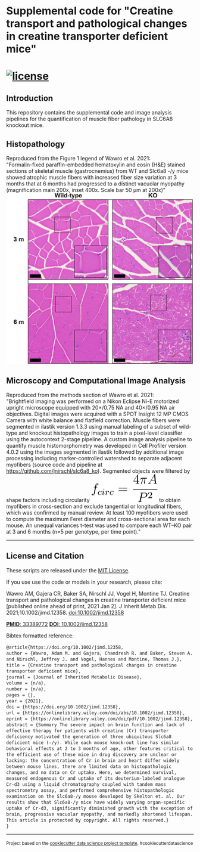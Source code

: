 # Supplemental code for "Creatine transport and pathological changes in creatine transporter deficient mice"

[![license](https://img.shields.io/github/license/jnirschl/slc6a8_ko)](./LICENSE)
==============================

## Introduction
This repository contains the supplemental code and image analysis pipelines for the quantification of muscle fiber pathology in SLC6A8 knockout mice.

## Histopathology
Reproduced from the Figure 1 legend of Wawro et al. 2021:<br>
"Formalin-fixed paraffin-embedded hematoxylin and eosin (H&E) stained sections of skeletal muscle (gastrocnemius) from WT and Slc6a8 -/y mice showed atrophic muscle fibers with increased fiber size variation at 3 months that at 6 months had progressed to a distinct vacuolar myopathy (magnification main 200x, inset 400x. Scale bar 50 μm at 200x)"
![figure1-histo](./img/figure_1_slcga8_muscle_histology.jpg)

## Microscopy and Computational Image Analysis
Reproduced from the methods section of Wawro et al. 2021:<br>
"Brightfield imaging was performed on a Nikon Eclipse Ni-E motorized upright microscope equipped with 20×/0.75 NA and 40×/0.95 NA air objectives. Digital images were acquired with a SPOT Insight 12 MP CMOS Camera with white balance and flatfield correction. Muscle fibers were segmented in ilastik version 1.3.3 using manual labeling of a subset of wild-type and knockout histopathology images to train a pixel-level classifier using the autocontext 2-stage pipeline. A custom image analysis pipeline to quantify muscle histomorphometry was developed in Cell Profiler version 4.0.2  using the images segmented in ilastik followed by additional image processing including marker-controlled watershed to separate adjacent myofibers (source code and pipeline at https://github.com/jnirschl/slc6a8_ko). Segmented objects were  filtered by shape factors including circularity ![circeqn](./img/circ_eqn-latex.svg) to obtain myofibers in cross-section and exclude tangential or longitudinal fibers, which was confirmed by manual review. At least 100 myofibers were used to compute the maximum Feret diameter and cross-sectional area for each mouse. An unequal variances t-test was used to compare each WT–KO pair at 3 and 6 months (n=5 per genotype, per time point)."


------------------
## License and Citation
These scripts are released under the [MIT License](https://opensource.org/licenses/MIT).

If you use use the code or models in your research, please cite:

Wawro AM, Gajera CR, Baker SA, Nirschl JJ, Vogel H, Montine TJ. Creatine transport and pathological changes in creatine transporter deficient mice [published online ahead of print, 2021 Jan 2]. J Inherit Metab Dis. 2021;10.1002/jimd.12358. [doi:10.1002/jimd.12358](https://doi.org/10.1002/jimd.12358)

[**PMID**: 33389772](https://pubmed.ncbi.nlm.nih.gov/33389772/)
[**DOI**: 10.1002/jimd.12358](https://doi.org/10.1002/jimd.12358)

Bibtex formatted reference:
```text
@article{https://doi.org/10.1002/jimd.12358,
author = {Wawro, Adam M. and Gajera, Chandresh R. and Baker, Steven A. and Nirschl, Jeffrey J. and Vogel, Hannes and Montine, Thomas J.},
title = {Creatine transport and pathological changes in creatine transporter deficient mice},
journal = {Journal of Inherited Metabolic Disease},
volume = {n/a},
number = {n/a},
pages = {},
year = {2021},
doi = {https://doi.org/10.1002/jimd.12358},
url = {https://onlinelibrary.wiley.com/doi/abs/10.1002/jimd.12358},
eprint = {https://onlinelibrary.wiley.com/doi/pdf/10.1002/jimd.12358},
abstract = {Summary The severe impact on brain function and lack of effective therapy for patients with creatine (Cr) transporter deficiency motivated the generation of three ubiquitous Slc6a8 deficient mice (-/y). While each mouse knock-out line has similar behavioral effects at 2 to 3 months of age, other features critical to the efficient use of these mice in drug discovery are unclear or lacking: the concentration of Cr in brain and heart differ widely between mouse lines, there are limited data on histopathologic changes, and no data on Cr uptake. Here, we determined survival, measured endogenous Cr and uptake of its deuterium-labeled analogue Cr-d3 using a liquid chromatography coupled with tandem mass spectrometry assay, and performed comprehensive histopathologic examination on the Slc6a8-/y mouse developed by Skelton et. al. Our results show that Slc6a8-/y mice have widely varying organ-specific uptake of Cr-d3, significantly diminished growth with the exception of brain, progressive vacuolar myopathy, and markedly shortened lifespan. This article is protected by copyright. All rights reserved.}
}
```

--------

<p><small>Project based on the <a target="_blank" href="https://drivendata.github.io/cookiecutter-data-science/">cookiecutter data science project template</a>. #cookiecutterdatascience</small></p>
